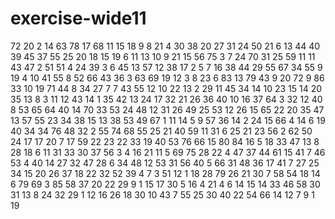 # exercise-wide11
72
20
2
14
63
78
17
68
11
15
18
9
8
21
4
30
38
20
27
31
24
50
21
6
13
44
40
39
45
37
55
25
20
18
15
19
6
11
13
10
9
21
15
56
75
3
7
24
70
31
25
59
11
11
43
47
2
51
51
4
24
39
3
6
45
13
57
12
38
17
2
5
7
16
38
44
29
55
67
34
55
9
19
4
10
41
55
8
52
66
43
36
3
63
69
19
12
3
8
23
6
83
13
79
43
9
20
72
9
86
33
10
19
71
44
8
34
27
7
7
43
55
12
10
22
13
2
29
11
45
34
14
10
23
15
14
20
35
13
8
3
11
12
43
14
1
35
42
13
24
17
32
21
26
36
40
10
16
37
64
3
32
12
40
8
53
65
64
40
14
70
33
53
24
48
12
31
26
49
25
53
12
26
15
65
22
20
35
47
13
57
55
23
34
38
15
13
38
53
49
67
1
11
14
5
9
57
36
14
2
24
15
66
4
14
6
19
40
34
34
76
48
32
2
55
74
68
55
25
21
40
59
11
31
6
25
21
23
56
2
62
50
24
17
17
20
7
17
59
22
23
22
33
19
40
53
76
66
15
80
84
16
5
18
33
47
13
8
28
18
6
11
31
33
30
37
56
3
4
16
21
11
5
69
75
28
22
4
47
37
44
61
15
41
7
46
53
4
40
14
27
32
47
28
6
34
48
12
53
31
56
40
5
66
31
48
36
17
41
7
27
25
34
15
20
26
37
18
22
32
52
39
4
7
3
51
12
1
18
28
79
26
21
30
7
58
54
18
14
6
79
69
3
85
58
37
20
22
29
9
1
15
17
30
5
16
4
21
4
6
14
15
14
33
46
58
30
31
13
8
24
32
29
1
12
16
26
18
30
10
43
7
55
25
30
40
22
54
66
14
12
7
9
1
19
